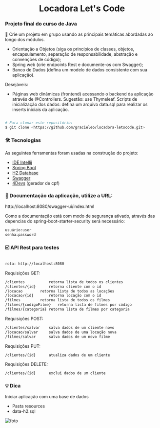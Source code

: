 <h1 align="center">Locadora Let's Code</h1>

### Projeto final do curso de Java 

🚀 Crie um projeto em grupo usando as principais temáticas abordadas ao longo dos módulos.



- Orientação a Objetos (siga os princípios de classes, objetos, encapsulamento, separação de responsabilidade, abstração e convenções de código);
- Spring web (crie endpoints Rest e documente-os com Swagger);
- Banco de Dados (defina um modelo de dados consistente com sua aplicação).

Desejáveis:
- Páginas web dinâmicas (frontend) acessando o backend da aplicação através de @Controllers. Sugestão: use Thymeleaf.
Scripts de inicialização dos dados: defina um arquivo data.sql para realizar os inserts iniciais da aplicação.




```bash

# Para clonar este repositório:
$ git clone <https://github.com/gracieleo/locadora-letscode.git>

```

### 🛠 Tecnologias

As seguintes ferramentas foram usadas na construção do projeto:

- [IDE Intellij](https://www.jetbrains.com/pt-br/idea/)
- [Spring Boot](https://spring.io/projects/spring-boot)
- [H2 Database]()
- [Swagger](https://swagger.io/)
- [4Devs](https://www.4devs.com.br/gerador_de_cpf) (gerador de cpf) 


### 📑 Documentação da aplicação, utilize a URL: 

http://localhost:8080/swagger-ui/index.html 

Como a documentação está com modo de segurança ativado, através das depencias do spring-boot-starter-security será necessário:

```bash
usuário:user
senha:password
```




### ☑️ API Rest para testes

```bash

rota: http://localhost:8080

```

Requisições GET: 
```bash
/clientes   		retorna lista de todos os clientes
/clientes/{id}  	retorna cliente com o id 
/locacao		retorna lista de todos as locações 
/locacao/{id}		retorna locação com o id 
/filmes			retorna lista de todos os filmes
/filmes/{codigoFilme}	retorna lista de filmes por código
/filmes/{categoria}	retorna lista de filmes por categoria

```
Requisições POST: 
```bash
/clientes/salvar  	salva dados de um cliente novo
/locacao/salvar		salva dados de uma locação nova
/filmes/salvar		salva dados de um novo filme

```
Requisições PUT: 
```bash
/clientes/{id} 		atualiza dados de um cliente 

```
Requisições DELETE: 
```bash
/clientes/{id} 		exclui dados de um cliente 

```

### 💡 Dica 
Iniciar aplicação com uma base de dados
- Pasta resources
- data-h2.sql


![foto](https://user-images.githubusercontent.com/53338148/141364803-44063a5d-a81a-4f75-9e2f-f102c2137678.JPG)


